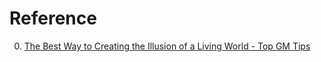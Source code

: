 # Reference

0. [The Best Way to Creating the Illusion of a Living World - Top GM Tips](https://www.youtube.com/watch?v=6JP-nkeCwYg)

